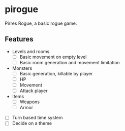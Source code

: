 # pirogue
Pirres Rogue, a basic rogue game.

## Features

- Levels and rooms
  - [ ] Basic movement on empty level
  - [ ] Basic room generation and movement limitation
- Monsters
  - [ ] Basic generation, killable by player
  - [ ] HP
  - [ ] Movement
  - [ ] Attack player
- Items
  - [ ] Weapons
  - [ ] Armor
- [ ] Turn based time system
- [ ] Decide on a theme
